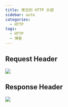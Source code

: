 ```yaml
---
title: 常见的 HTTP 头部
sidebar: auto
categories:
  - HTTP
tags:
  - HTTP
  - 博客
---
```


## Request Header

![](https://static.skynian.cn/20191030222619.png)

## Response Header

![](https://static.skynian.cn/20191030222638.png)
